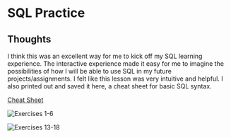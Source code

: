 # SQL Practice

## Thoughts

I think this was an excellent way for me to kick off my SQL learning experience. The interactive experience made it easy for me to imagine the possibilities of how I will be able to use SQL in my future projects/assignments. I felt like this lesson was very intuitive and helpful. I also printed out and saved it here, a cheat sheet for basic SQL syntax.

[Cheat Sheet](//Code-401%20Python/imgs/SQL%20Cheatsheet.png)

![Exercises 1-6](//Code-401%20Python/imgs/1-6.png)

![Exercises 13-18](//Code-401%20Python/imgs/13-18.png)